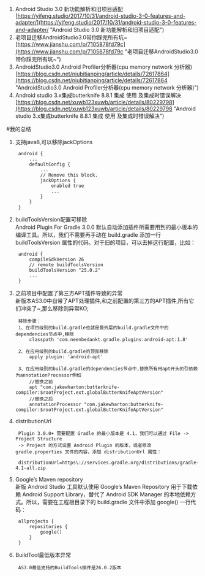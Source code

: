 1. Android Studio 3.0 新功能解析和旧项目适配<br>[https://yifeng.studio/2017/10/31/android-studio-3-0-features-and-adapter/](https://yifeng.studio/2017/10/31/android-studio-3-0-features-and-adapter/ "Android Studio 3.0 新功能解析和旧项目适配")
2. 老项目迁移AndroidStudio3.0带你踩完所有坑~<br>[https://www.jianshu.com/p/7105878fd79c](https://www.jianshu.com/p/7105878fd79c "老项目迁移AndroidStudio3.0带你踩完所有坑~")
3. AndroidStudio3.0 Android Profiler分析器(cpu memory network 分析器)<br>[https://blog.csdn.net/niubitianping/article/details/72617864](https://blog.csdn.net/niubitianping/article/details/72617864 "AndroidStudio3.0 Android Profiler分析器(cpu memory network 分析器)")
4. Android studio 3.x集成butterknife 8.8.1 集成 使用 及集成时错误解决<BR>[https://blog.csdn.net/xuwb123xuwb/article/details/80229798](https://blog.csdn.net/xuwb123xuwb/article/details/80229798 "Android studio 3.x集成butterknife 8.8.1 集成 使用 及集成时错误解决")

#我的总结
1. 支持java8,可以移除jackOptions


		android {
		    ...
		    defaultConfig {
		        ...
		        // Remove this block.
		        jackOptions {
		            enabled true
		            ...
		        }
		    }
		}

2. buildToolsVersion配置可移除<br>
Android Plugin For Gradle 3.0.0 默认自动添加插件所需要用到的最小版本的编译工具。所以，我们不需要再手动在 build.gradle 添加一行 buildToolsVersion 属性的代码。对于旧的项目，可以去掉这行配置，比如：

		android {
		    compileSdkVersion 26
		    // remote buildToolsVersion
		    buildToolsVersion "25.0.2"
		    ...
		}


3. 之前项目中配置了第三方APT插件导致的异常<br>
新版本AS3.0中自带了APT处理插件,和之前配置的第三方的APT插件,所有它们冲突了~,那么移除则异常KO;

		移除步骤：
		1、在项目级别的build.gradle也就是最外层的build.gradle文件中的dependencies节点中,移除
			classpath 'com.neenbedankt.gradle.plugins:android-apt:1.8'	

		2、在应用级别的build.gradle的顶部移除
			apply plugin: 'android-apt'

		3、在应用级别的build.gradle的dependencies节点中,替换所有用apt开头的引依赖为annotationProcessor例如
			//替换之前
			apt "com.jakewharton:butterknife-compiler:$rootProject.ext.globalButterKnifeAptVersion"
			//替换之后
			annotationProcessor "com.jakewharton:butterknife-compiler:$rootProject.ext.globalButterKnifeAptVersion"

4. distributionUrl

		Plugin 3.0.0+ 需要配置 Gradle 的最小版本是 4.1，我们可以通过 File -> Project Structure 
		-> Project 的方式设置 Android Plugin 的版本，或者修改 gradle.properties 文件的内容，添加 distributionUrl 属性：

		distributionUrl=https\://services.gradle.org/distributions/gradle-4.1-all.zip
5. Google’s Maven repository<br>
新版 Android Studio 工具默认使用 Google’s Maven Repository 用于下载依赖 Android Support Library，替代了 Android SDK Manager 的本地依赖方式。所以，需要在工程根目录下的 build.gradle 文件中添加 google() 一行代码：

		
		allprojects {
		    repositories {
		        google()
		    }
		}

6. BuildTool最低版本异常<br>
		
		AS3.0最低支持的BuildTools插件是26.0.2版本
		

